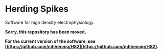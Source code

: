 Herding Spikes
==============

Software for high density electrophysiology.

**Sorry, this repository has been moved.**

**For the current version of the software, see [https://github.com/mhhennig/HS2](https://github.com/mhhennig/HS2).**
